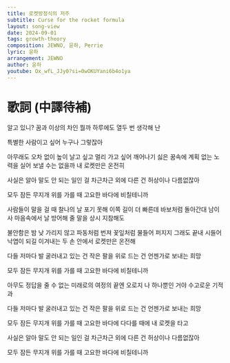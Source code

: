 ```yaml
---
title: 로켓방정식의 저주
subtitle: Curse for the rocket formula
layout: song-view
date: 2024-09-01
tags: growth-theory
composition: JEWNO, 윤하, Perrie
lyric: 윤하
arrangement: JEWNO
author: 윤하
youtube: Ox_wfL_JJy0?si=0wOKUYani6b4o1ya
---
```


# 歌詞 (中譯待補)

알고 있니?
꿈과 이상의 차인 뭘까
하루에도 열두 번 생각해 난

특별한 사람이고 싶어
누구나 그렇잖아

아무래도 오차 없이
높이 날고 싶고
멀리 가고 싶어
깨어나기 싫은 꿈속에
계획 없는 노력을 실어 보낼 수는 없을까
내 로켓만은 온전히

사실은 알아
말도 안 되는 일인 걸
차근차근 외에 다른 건
허상이나 다름없잖아

모두 잠든
무지개 위를 가를 때
고요한 바다에
비칠테니까

사람들이 말을 걸 때
찰나의 날 포기 못해
이쪽 길이 더 빠른데
바보처럼 돌아간대
남이사
마음속에서 날
방어해 줄 말을
상시 지참해도

불안함은
밤 낮 가리지 않고
파동처럼 번져
꽃잎처럼 물들어 퍼지지
그래도 끝내
시들어 낙엽이 되길
이겨내는 두 손 안에서
로켓만은 온전해

다들 저마다
발 굴러내고 있는 건
작은 팔을 위로 드는 건
언젠가로 보내는 희망

모두 잠든
무지개 위를 가를 때
고요한 바다에
비칠테니까

아무도 정답을 줄 수 없는
미래로의 여정의 끝엔
오로지 나 하나뿐인 거야
수고로운 기적과

다들 저마다
발 굴러내고 있는 건
작은 팔을 위로 드는 건
언젠가로 보내는 희망

모두 잠든
무지개 위를 가를 때
고요한 바다에
다다를 때에
내 로켓을 타고

사실은 알아
말도 안 되는 일인 걸
차근차근 외에 다른 건
허상이나 다름없잖아

모두 잠든
무지개 위를 가를 때
고요한 바다에
비칠테니까
